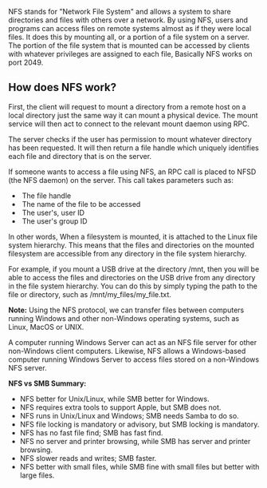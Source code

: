 NFS stands for "Network File System" and allows a system to share directories and files with others over a network. By using NFS, users and programs can access files on remote systems almost as if they were local files. It does this by mounting all, or a portion of a file system on a server. The portion of the file system that is mounted can be accessed by clients with whatever privileges are assigned to each file, Basically NFS works on port 2049.
## How does NFS work?

First, the client will request to mount a directory from a remote host on a local directory just the same way it can mount a physical device. The mount service will then act to connect to the relevant mount daemon using RPC.

The server checks if the user has permission to mount whatever directory has been requested. It will then return a file handle which uniquely identifies each file and directory that is on the server.

If someone wants to access a file using NFS, an RPC call is placed to NFSD (the NFS daemon) on the server. This call takes parameters such as:

-  The file handle
-  The name of the file to be accessed
-  The user's, user ID
-  The user's group ID

In other words, When a filesystem is mounted, it is attached to the Linux file system hierarchy. This means that the files and directories on the mounted filesystem are accessible from any directory in the file system hierarchy.

For example, if you mount a USB drive at the directory /mnt, then you will be able to access the files and directories on the USB drive from any directory in the file system hierarchy. You can do this by simply typing the path to the file or directory, such as /mnt/my_files/my_file.txt.

**Note:** Using the NFS protocol, we can transfer files between computers running Windows and other non-Windows operating systems, such as Linux, MacOS or UNIX.

A computer running Windows Server can act as an NFS file server for other non-Windows client computers. Likewise, NFS allows a Windows-based computer running Windows Server to access files stored on a non-Windows NFS server.

**NFS vs SMB Summary:**

- NFS better for Unix/Linux, while SMB better for Windows.
- NFS requires extra tools to support Apple, but SMB does not.
- NFS runs in Unix/Linux and Windows; SMB needs Samba to do so.
- NFS file locking is mandatory or advisory, but SMB locking is mandatory.
- NFS has no fast file find; SMB has fast find.
- NFS no server and printer browsing, while SMB has server and printer browsing.
- NFS slower reads and writes; SMB faster.
- NFS better with small files, while SMB fine with small files but better with large files.